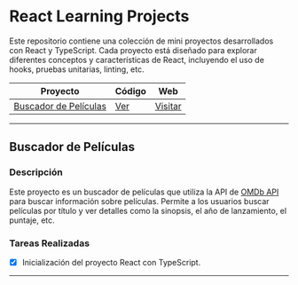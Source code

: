 
# React Learning Projects

Este repositorio contiene una colección de mini proyectos desarrollados con React y TypeScript. Cada proyecto está diseñado para explorar diferentes conceptos y características de React, incluyendo el uso de hooks, pruebas unitarias, linting, etc.


| Proyecto | Código | Web |
| --- | --- | --- |
| [Buscador de Películas](#buscador-de-películas) | [Ver](uscador-de-películas/) | [Visitar]() |


---

## Buscador de Películas

### Descripción

Este proyecto es un buscador de películas que utiliza la API de [OMDb API](https://www.omdbapi.com/) para buscar información sobre películas. Permite a los usuarios buscar películas por título y ver detalles como la sinopsis, el año de lanzamiento, el puntaje, etc.

### Tareas Realizadas

- [x] Inicialización del proyecto React con TypeScript.

---
